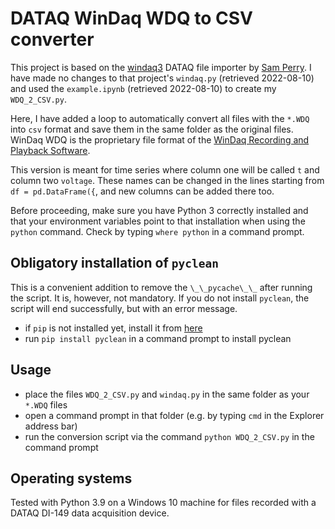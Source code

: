 # DATAQ WinDaq WDQ to CSV converter

This project is based on the [windaq3](https://github.com/sdp8483/windaq3) DATAQ file importer by [Sam Perry](https://github.com/sdp8483). I have made no changes to that project's ``windaq.py`` (retrieved 2022-08-10) and used the ``example.ipynb`` (retrieved 2022-08-10) to create my ``WDQ_2_CSV.py``.

Here, I have added a loop to automatically convert all files with the ``*.WDQ`` into ``csv`` format and save them in the same folder as the original files. WinDaq WDQ is the proprietary file format of the [WinDaq Recording and Playback Software](https://www.dataq.com/products/windaq/).

This version is meant for time series where column one will be called ``t`` and column two ``voltage``. These names can be changed in the lines starting from ``df = pd.DataFrame({``, and new columns can be added there too. 

Before proceeding, make sure you have Python 3 correctly installed and that your environment variables point to that installation when using the ``python`` command. Check by typing ``where python`` in a command prompt.

## Obligatory installation of ``pyclean``
This is a convenient addition to remove the ``\_\_pycache\_\_`` after running the script. It is, however, not mandatory. If you do not install ``pyclean``, the script will end successfully, but with an error message.
  * if ``pip`` is not installed yet, install it from [here](https://pip.pypa.io/en/stable/installation/)
  * run ``pip install pyclean`` in a command prompt to install pyclean

## Usage
  * place the files ``WDQ_2_CSV.py`` and ``windaq.py`` in the same folder as your ``*.WDQ`` files
  * open a command prompt in that folder (e.g. by typing ``cmd`` in the Explorer address bar)
  * run the conversion script via the command ``python WDQ_2_CSV.py`` in the command prompt
 
 ## Operating systems
 Tested with Python 3.9 on a Windows 10 machine for files recorded with a DATAQ DI-149 data acquisition device.
